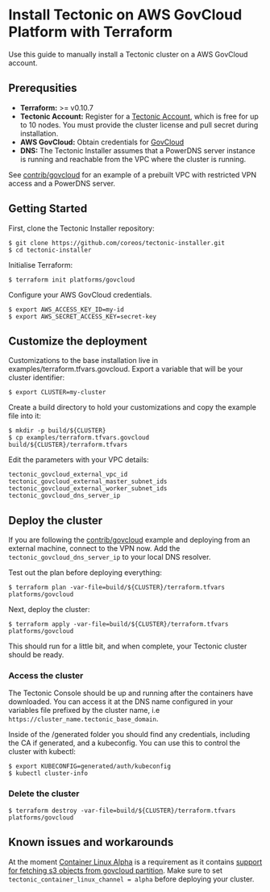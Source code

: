 # Install Tectonic on AWS GovCloud Platform with Terraform

Use this guide to manually install a Tectonic cluster on a AWS GovCloud account.

## Prerequsities

- **Terraform:** >= v0.10.7
- **Tectonic Account:** Register for a [Tectonic Account](https://coreos.com/tectonic), which is free for up to 10 nodes. You must provide the cluster license and pull secret during installation.
- **AWS GovCloud:** Obtain credentials for [GovCloud](http://docs.aws.amazon.com/govcloud-us/latest/UserGuide/govcloud-differences.html)    
- **DNS:** The Tectonic Installer assumes that a PowerDNS server instance is running and reachable from the VPC where the cluster is running.

See [contrib/govcloud](../../../contrib/govcloud) for an example of a prebuilt VPC with restricted VPN access and a PowerDNS server.

## Getting Started

First, clone the Tectonic Installer repository:

```
$ git clone https://github.com/coreos/tectonic-installer.git
$ cd tectonic-installer
```
 
Initialise Terraform:

```
$ terraform init platforms/govcloud
``` 

Configure your AWS GovCloud credentials.

```
$ export AWS_ACCESS_KEY_ID=my-id
$ export AWS_SECRET_ACCESS_KEY=secret-key
```

## Customize the deployment

Customizations to the base installation live in examples/terraform.tfvars.govcloud. Export a variable that will be your cluster identifier:

```
$ export CLUSTER=my-cluster
```

Create a build directory to hold your customizations and copy the example file into it:

```
$ mkdir -p build/${CLUSTER}
$ cp examples/terraform.tfvars.govcloud build/${CLUSTER}/terraform.tfvars
```

Edit the parameters with your VPC details:
```
tectonic_govcloud_external_vpc_id
tectonic_govcloud_external_master_subnet_ids
tectonic_govcloud_external_worker_subnet_ids
tectonic_govcloud_dns_server_ip

```

## Deploy the cluster

If you are following the [contrib/govcloud](../../../contrib/govcloud) example and deploying from an external machine, connect to the VPN now. 
Add the `tectonic_govcloud_dns_server_ip` to your local DNS resolver.
 
Test out the plan before deploying everything:

```
$ terraform plan -var-file=build/${CLUSTER}/terraform.tfvars platforms/govcloud
```

Next, deploy the cluster:

```
$ terraform apply -var-file=build/${CLUSTER}/terraform.tfvars platforms/govcloud
```

This should run for a little bit, and when complete, your Tectonic cluster should be ready.

### Access the cluster

The Tectonic Console should be up and running after the containers have downloaded. You can access it at the DNS name configured in your variables file prefixed by the cluster name, i.e ```https://cluster_name.tectonic_base_domain```.

Inside of the /generated folder you should find any credentials, including the CA if generated, and a kubeconfig. You can use this to control the cluster with kubectl:

```
$ export KUBECONFIG=generated/auth/kubeconfig
$ kubectl cluster-info
```
### Delete the cluster

```
$ terraform destroy -var-file=build/${CLUSTER}/terraform.tfvars platforms/govcloud
```

## Known issues and workarounds

At the moment [Container Linux Alpha](https://coreos.com/releases/#1662.0.0) is a requirement as it contains [support for fetching s3 objects from govcloud partition](https://github.com/coreos/ignition/blob/v0.20.1/NEWS).
Make sure to set ```tectonic_container_linux_channel = alpha``` before deploying your cluster.
